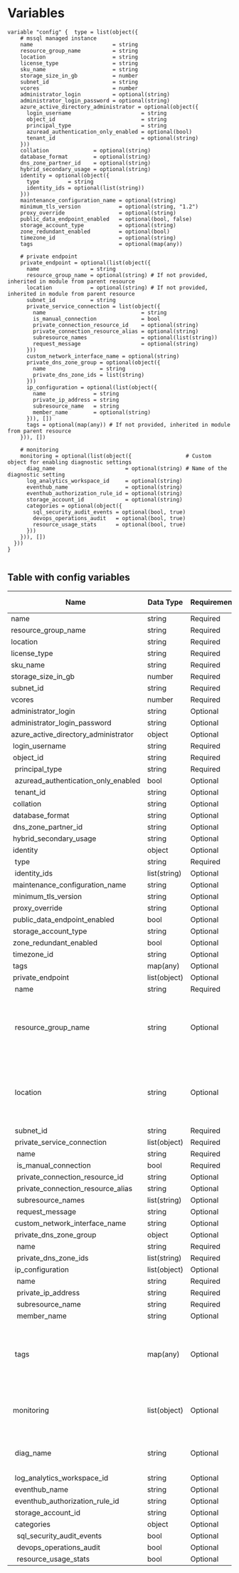 # Variables

```
variable "config" {  type = list(object({
    # mssql managed instance
    name                         = string
    resource_group_name          = string
    location                     = string
    license_type                 = string
    sku_name                     = string
    storage_size_in_gb           = number
    subnet_id                    = string
    vcores                       = number
    administrator_login          = optional(string)
    administrator_login_password = optional(string)
    azure_active_directory_administrator = optional(object({
      login_username                      = string
      object_id                           = string
      principal_type                      = string
      azuread_authentication_only_enabled = optional(bool)
      tenant_id                           = optional(string)
    }))
    collation              = optional(string)
    database_format        = optional(string)
    dns_zone_partner_id    = optional(string)
    hybrid_secondary_usage = optional(string)
    identity = optional(object({
      type         = string
      identity_ids = optional(list(string))
    }))
    maintenance_configuration_name = optional(string)
    minimum_tls_version            = optional(string, "1.2")
    proxy_override                 = optional(string)
    public_data_endpoint_enabled   = optional(bool, false)
    storage_account_type           = optional(string)
    zone_redundant_enabled         = optional(bool)
    timezone_id                    = optional(string)
    tags                           = optional(map(any))

    # private endpoint
    private_endpoint = optional(list(object({
      name                = string
      resource_group_name = optional(string) # If not provided, inherited in module from parent resource
      location            = optional(string) # If not provided, inherited in module from parent resource
      subnet_id           = string
      private_service_connection = list(object({
        name                              = string
        is_manual_connection              = bool
        private_connection_resource_id    = optional(string)
        private_connection_resource_alias = optional(string)
        subresource_names                 = optional(list(string))
        request_message                   = optional(string)
      }))
      custom_network_interface_name = optional(string)
      private_dns_zone_group = optional(object({
        name                 = string
        private_dns_zone_ids = list(string)
      }))
      ip_configuration = optional(list(object({
        name               = string
        private_ip_address = string
        subresource_name   = string
        member_name        = optional(string)
      })), [])
      tags = optional(map(any)) # If not provided, inherited in module from parent resource
    })), [])

    # monitoring
    monitoring = optional(list(object({                 # Custom object for enabling diagnostic settings
      diag_name                      = optional(string) # Name of the diagnostic setting
      log_analytics_workspace_id     = optional(string)
      eventhub_name                  = optional(string)
      eventhub_authorization_rule_id = optional(string)
      storage_account_id             = optional(string)
      categories = optional(object({
        sql_security_audit_events = optional(bool, true)
        devops_operations_audit   = optional(bool, true)
        resource_usage_stats      = optional(bool, true)
      }))
    })), [])
  }))
}


```


## Table with config variables

| Name | Data Type | Requirement | Default Value | Comment |
| ------- | --------- | ----------- | ------------- | ------- |
|name | string | Required |  |  |
|resource_group_name | string | Required |  |  |
|location | string | Required |  |  |
|license_type | string | Required |  |  |
|sku_name | string | Required |  |  |
|storage_size_in_gb | number | Required |  |  |
|subnet_id | string | Required |  |  |
|vcores | number | Required |  |  |
|administrator_login | string | Optional |  |  |
|administrator_login_password | string | Optional |  |  |
|azure_active_directory_administrator | object | Optional |  |  |
|&nbsp;login_username | string | Required |  |  |
|&nbsp;object_id | string | Required |  |  |
|&nbsp;&nbsp;principal_type | string | Required |  |  |
|&nbsp;&nbsp;azuread_authentication_only_enabled | bool | Optional |  |  |
|&nbsp;&nbsp;tenant_id | string | Optional |  |  |
|&nbsp;collation | string | Optional |  |  |
|&nbsp;database_format | string | Optional |  |  |
|&nbsp;dns_zone_partner_id | string | Optional |  |  |
|&nbsp;hybrid_secondary_usage | string | Optional |  |  |
|&nbsp;identity | object | Optional |  |  |
|&nbsp;&nbsp;type | string | Required |  |  |
|&nbsp;&nbsp;identity_ids | list(string) | Optional |  |  |
|&nbsp;maintenance_configuration_name | string | Optional |  |  |
|&nbsp;minimum_tls_version | string | Optional |  "1.2" |  |
|&nbsp;proxy_override | string | Optional |  |  |
|&nbsp;public_data_endpoint_enabled | bool | Optional |  false |  |
|&nbsp;storage_account_type | string | Optional |  |  |
|&nbsp;zone_redundant_enabled | bool | Optional |  |  |
|&nbsp;timezone_id | string | Optional |  |  |
|&nbsp;tags | map(any) | Optional |  |  |
|&nbsp;private_endpoint | list(object) | Optional | [] |  |
|&nbsp;&nbsp;name | string | Required |  |  |
|&nbsp;&nbsp;resource_group_name | string | Optional |  |  If not provided, inherited in module from parent resource |
|&nbsp;&nbsp;location | string | Optional |  |  If not provided, inherited in module from parent resource |
|&nbsp;&nbsp;subnet_id | string | Required |  |  |
|&nbsp;&nbsp;private_service_connection | list(object) | Required |  |  |
|&nbsp;&nbsp;&nbsp;name | string | Required |  |  |
|&nbsp;&nbsp;&nbsp;is_manual_connection | bool | Required |  |  |
|&nbsp;&nbsp;&nbsp;private_connection_resource_id | string | Optional |  |  |
|&nbsp;&nbsp;&nbsp;private_connection_resource_alias | string | Optional |  |  |
|&nbsp;&nbsp;&nbsp;subresource_names | list(string) | Optional |  |  |
|&nbsp;&nbsp;&nbsp;request_message | string | Optional |  |  |
|&nbsp;&nbsp;custom_network_interface_name | string | Optional |  |  |
|&nbsp;&nbsp;private_dns_zone_group | object | Optional |  |  |
|&nbsp;&nbsp;&nbsp;name | string | Required |  |  |
|&nbsp;&nbsp;&nbsp;private_dns_zone_ids | list(string) | Required |  |  |
|&nbsp;&nbsp;ip_configuration | list(object) | Optional | [] |  |
|&nbsp;&nbsp;&nbsp;name | string | Required |  |  |
|&nbsp;&nbsp;&nbsp;private_ip_address | string | Required |  |  |
|&nbsp;&nbsp;&nbsp;subresource_name | string | Required |  |  |
|&nbsp;&nbsp;&nbsp;member_name | string | Optional |  |  |
|&nbsp;&nbsp;tags | map(any) | Optional |  |  If not provided, inherited in module from parent resource |
|&nbsp;monitoring | list(object) | Optional | [] |  Custom object for enabling diagnostic settings |
|&nbsp;&nbsp;diag_name | string | Optional |  |  Name of the diagnostic setting |
|&nbsp;&nbsp;log_analytics_workspace_id | string | Optional |  |  |
|&nbsp;&nbsp;eventhub_name | string | Optional |  |  |
|&nbsp;&nbsp;eventhub_authorization_rule_id | string | Optional |  |  |
|&nbsp;&nbsp;storage_account_id | string | Optional |  |  |
|&nbsp;&nbsp;categories | object | Optional |  |  |
|&nbsp;&nbsp;&nbsp;sql_security_audit_events | bool | Optional |  true |  |
|&nbsp;&nbsp;&nbsp;devops_operations_audit | bool | Optional |  true |  |
|&nbsp;&nbsp;&nbsp;resource_usage_stats | bool | Optional |  true |  |


